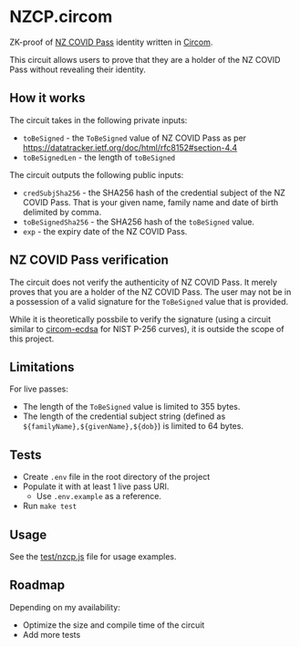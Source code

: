 # NZCP.circom

ZK-proof of [NZ COVID Pass](https://github.com/minhealthnz/nzcovidpass-spec) identity written in [Circom](https://github.com/iden3/circom).

This circuit allows users to prove that they are a holder of the NZ COVID Pass without revealing their identity.

## How it works

The circuit takes in the following private inputs:
- `toBeSigned` - the `ToBeSigned` value of NZ COVID Pass as per https://datatracker.ietf.org/doc/html/rfc8152#section-4.4
- `toBeSignedLen` - the length of `toBeSigned`


The circuit outputs the following public inputs:
- `credSubjSha256` - the SHA256 hash of the credential subject of the NZ COVID Pass. That is your given name, family name and date of birth delimited by comma. 
- `toBeSignedSha256` - the SHA256 hash of the `toBeSigned` value.
- `exp` - the expiry date of the NZ COVID Pass.

## NZ COVID Pass verification
The circuit does not verify the authenticity of NZ COVID Pass. It merely proves that you are a holder of the NZ COVID Pass. The user may not be in a possession of a valid signature for the `ToBeSigned` value that is provided.

While it is theoretically possbile to verify the signature (using a circuit similar to [circom-ecdsa](https://github.com/0xPARC/circom-ecdsa) for NIST P-256 curves), it is outside the scope of this project.

## Limitations
For live passes:
- The length of the `ToBeSigned` value is limited to 355 bytes.
- The length of the credential subject string (defined as `${familyName},${givenName},${dob}`) is limited to 64 bytes.

## Tests
- Create `.env` file in the root directory of the project
- Populate it with at least 1 live pass URI. 
    - Use `.env.example` as a reference.
- Run `make test`

## Usage
See the [test/nzcp.js](test/nzcp.js) file for usage examples.

## Roadmap
Depending on my availability:
- Optimize the size and compile time of the circuit
- Add more tests